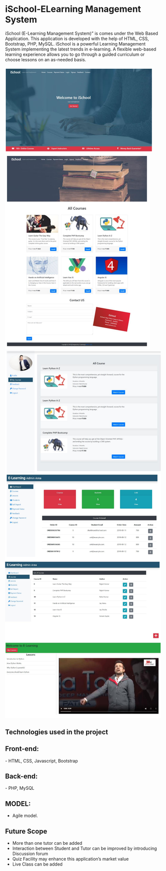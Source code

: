 # iSchool-ELearning Management System

iSchool (E-Learning Management System)” is comes under the Web Based Application. This application is developed with the help of HTML, CSS, Bootstrap, PHP, MySQL. iSchool is a powerful Learning Management System implementing the latest trends in e-learning. A flexible web-based learning experience allows you to go through a guided 
curriculum or choose lessons on an as-needed basis.

![](website-HomePage.PNG)
![](website-Courses.PNG)
![](website-Student-profile.PNG)
![](website-AdminDashboard.PNG)
![](website-AdminCourses.PNG)
![](website-Watch-Course.PNG)

## Technologies used in the project

<h2>Front-end:</h2>
- HTML, CSS, Javascript, Bootstrap

<h2>Back-end:</h2>
- PHP, MySQL

## MODEL:

* Agile model.


## Future Scope

* More than one tutor can be added 
* Interaction between Student and Tutor can be improved by introducing Discussion forum
* Quiz Facility may enhance this application’s market value
* Live Class can be added
